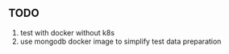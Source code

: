 ## TODO
1. test with docker without k8s
2. use mongodb docker image to simplify test data preparation
